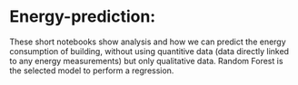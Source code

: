 # Energy-prediction: 
These short notebooks show analysis and how we can predict the energy consumption of building, without using quantitive data (data directly linked to any energy measurements) but only qualitative data. Random Forest is the selected model to perform a regression.
